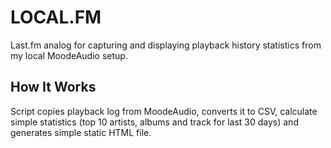 # LOCAL.FM

Last.fm analog for capturing and displaying playback history statistics from my
local MoodeAudio setup.

## How It Works

Script copies playback log from MoodeAudio, converts it to CSV, calculate simple
statistics (top 10 artists, albums and track for last 30 days) and generates
simple static HTML file.
